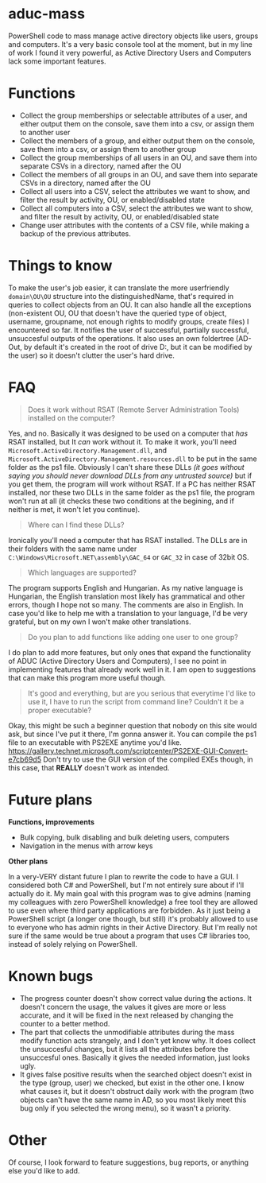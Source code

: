 # aduc-mass
PowerShell code to mass manage active directory objects like users, groups and computers.
It's a very basic console tool at the moment, but in my line of work I found it very powerful, as Active Directory Users and Computers lack some important features.

# Functions
* Collect the group memberships or selectable attributes of a user, and either output them on the console, save them into a csv, or assign them to another user
* Collect the members of a group, and either output them on the console, save them into a csv, or assign them to another group
* Collect the group memberships of all users in an OU, and save them into separate CSVs in a directory, named after the OU
* Collect the members of all groups in an OU, and save them into separate CSVs in a directory, named after the OU
* Collect all users into a CSV, select the attributes we want to show, and filter the result by activity, OU, or enabled/disabled state
* Collect all computers into a CSV, select the attributes we want to show, and filter the result by activity, OU, or enabled/disabled state
* Change user attributes with the contents of a CSV file, while making a backup of the previous attributes.

# Things to know
To make the user's job easier, it can translate the more userfriendly `domain\OU\OU` structure into the distinguishedName, that's required in queries to collect objects from an OU. It can also handle all the exceptions (non-existent OU, OU that doesn't have the queried type of object, username, groupname, not enough rights to modify groups, create files) I encountered so far. It notifies the user of successful, partially successful, unsuccesful outputs of the operations. It also uses an own foldertree (AD-Out, by default it's created in the root of drive D:, but it can be modified by the user) so it doesn't clutter the user's hard drive.

# FAQ
> Does it work without RSAT (Remote Server Administration Tools) installed on the computer?

Yes, and no. Basically it was designed to be used on a computer that *has* RSAT installed, but It *can* work without it. To make it work, you'll need `Microsoft.ActiveDirectory.Management.dll`, and `Microsoft.ActiveDirectory.Management.resources.dll` to be put in the same folder as the ps1 file. Obviously I can't share these DLLs *(it goes without saying you should never download DLLs from any untrusted source)* but if you get them, the program will work without RSAT. If a PC has neither RSAT installed, nor these two DLLs in the same folder as the ps1 file, the program won't run at all (it checks these two conditions at the begining, and if neither is met, it won't let you continue).

> Where can I find these DLLs?

Ironically you'll need a computer that has RSAT installed. The DLLs are in their folders with the same name under `C:\Windows\Microsoft.NET\assembly\GAC_64` or `GAC_32` in case of 32bit OS.

> Which languages are supported?

The program supports English and Hungarian. As my native language is Hungarian, the English translation most likely has grammatical and other errors, though I hope not so many. The comments are also in English. In case you'd like to help me with a translation to your language, I'd be very grateful, but on my own I won't make other translations.

> Do you plan to add functions like adding one user to one group?

I do plan to add more features, but only ones that expand the functionality of ADUC (Active Directory Users and Computers), I see no point in implementing features that already work well in it. I am open to suggestions that can make this program more useful though.

> It's good and everything, but are you serious that everytime I'd like to use it, I have to run the script from command line? Couldn't it be a proper executable?

Okay, this might be such a beginner question that nobody on this site would ask, but since I've put it there, I'm gonna answer it. You can compile the ps1 file to an executable with PS2EXE anytime you'd like. https://gallery.technet.microsoft.com/scriptcenter/PS2EXE-GUI-Convert-e7cb69d5 Don't try to use the GUI version of the compiled EXEs though, in this case, that **REALLY** doesn't work as intended.

# Future plans
**Functions, improvements**

* Bulk copying, bulk disabling and bulk deleting users, computers
* Navigation in the menus with arrow keys

**Other plans**

In a very-VERY distant future I plan to rewrite the code to have a GUI. I considered both C# and PowerShell, but I'm not entirely sure about if I'll actually do it. My main goal with this program was to give admins (naming my colleagues with zero PowerShell knowledge) a free tool they are allowed to use even where third party applications are forbidden. As it just being a PowerShell script (a longer one though, but still) it's probably allowed to use to everyone who has admin rights in their Active Directory. But I'm really not sure if the same would be true about a program that uses C# libraries too, instead of solely relying on PowerShell.


# Known bugs
* The progress counter doesn't show correct value during the actions. It doesn't concern the usage, the values it gives are more or less accurate, and it will be fixed in the next released by changing the counter to a better method.
* The part that collects the unmodifiable attributes during the mass modify function acts strangely, and I don't yet know why. It does collect the unsuccesful changes, but it lists all the attributes before the unsuccesful ones. Basically it gives the needed information, just looks ugly.
* It gives false positive results when the searched object doesn't exist in the type (group, user) we checked, but exist in the other one. I know what causes it, but it doesn't obstruct daily work with the program (two objects can't have the same name in AD, so you most likely meet this bug only if you selected the wrong menu), so it wasn't a priority.

# Other
Of course, I look forward to feature suggestions, bug reports, or anything else you'd like to add.
